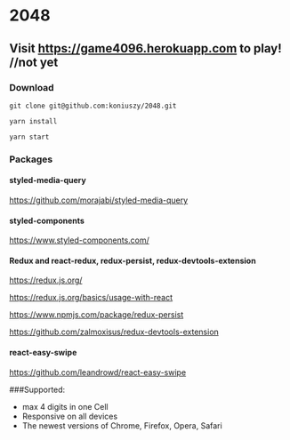 # 2048

## Visit https://game4096.herokuapp.com to play! //not yet

### Download

```
git clone git@github.com:koniuszy/2048.git
```

```
yarn install
```

```
yarn start
```

### Packages

#### styled-media-query
https://github.com/morajabi/styled-media-query

#### styled-components
https://www.styled-components.com/


#### Redux and react-redux, redux-persist, redux-devtools-extension 
https://redux.js.org/

https://redux.js.org/basics/usage-with-react

https://www.npmjs.com/package/redux-persist

https://github.com/zalmoxisus/redux-devtools-extension


####  react-easy-swipe
https://github.com/leandrowd/react-easy-swipe



###Supported:
* max 4 digits in one Cell
* Responsive on all devices 
* The newest versions of Chrome, Firefox, Opera, Safari

